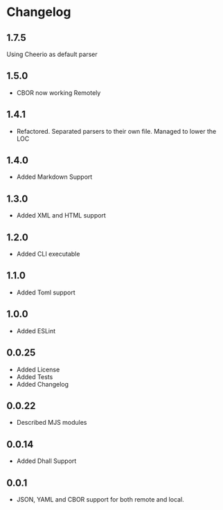 # Changelog

## 1.7.5

Using Cheerio as default parser

## 1.5.0

- CBOR now working Remotely

## 1.4.1

- Refactored. Separated parsers to their own file. Managed to lower the LOC

## 1.4.0

- Added Markdown Support

## 1.3.0

- Added XML and HTML support

## 1.2.0

- Added CLI executable

## 1.1.0

- Added Toml support

## 1.0.0

- Added ESLint

## 0.0.25

- Added License
- Added Tests
- Added Changelog

## 0.0.22

- Described MJS modules

## 0.0.14

- Added Dhall Support

## 0.0.1

- JSON, YAML and CBOR support for both remote and local.
